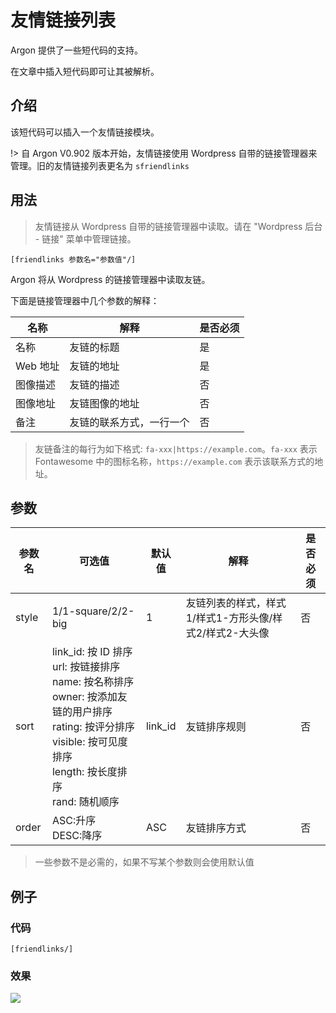 # 友情链接列表

Argon 提供了一些短代码的支持。

在文章中插入短代码即可让其被解析。

## 介绍

该短代码可以插入一个友情链接模块。

!> 自 Argon V0.902 版本开始，友情链接使用 Wordpress 自带的链接管理器来管理。旧的友情链接列表更名为 `sfriendlinks`

## 用法

> 友情链接从 Wordpress 自带的链接管理器中读取。请在 "Wordpress 后台 - 链接" 菜单中管理链接。

```
[friendlinks 参数名="参数值"/]
```

Argon 将从 Wordpress 的链接管理器中读取友链。

下面是链接管理器中几个参数的解释：

| 名称     | 解释                     | 是否必须 |
| -------- | ------------------------ | -------- |
| 名称     | 友链的标题               | 是       |
| Web 地址 | 友链的地址               | 是       |
| 图像描述 | 友链的描述               | 否       |
| 图像地址 | 友链图像的地址           | 否       |
| 备注     | 友链的联系方式，一行一个 | 否       |

> 友链备注的每行为如下格式: `fa-xxx|https://example.com`。`fa-xxx` 表示 Fontawesome 中的图标名称，`https://example.com` 表示该联系方式的地址。

## 参数

| 参数名 | 可选值                                                       | 默认值  | 解释                                                    | 是否必须 |
| ------ | ------------------------------------------------------------ | ------- | ------------------------------------------------------- | -------- |
| style  | 1/1-square/2/2-big                                           | 1       | 友链列表的样式，样式1/样式1-方形头像/样式2/样式2-大头像 | 否       |
| sort   | link_id: 按 ID 排序<br/>url: 按链接排序<br/>name: 按名称排序<br/>owner: 按添加友链的用户排序<br/>rating: 按评分排序<br/>visible: 按可见度排序<br/>length: 按长度排序<br/>rand: 随机顺序 | link_id | 友链排序规则                                            | 否       |
| order  | ASC:升序<br>DESC:降序                                        | ASC     | 友链排序方式                                            | 否       |

>一些参数不是必需的，如果不写某个参数则会使用默认值

## 例子

### 代码

```
[friendlinks/]
```

### 效果

![](/_media/shortcode-friendlinks-example.png)

